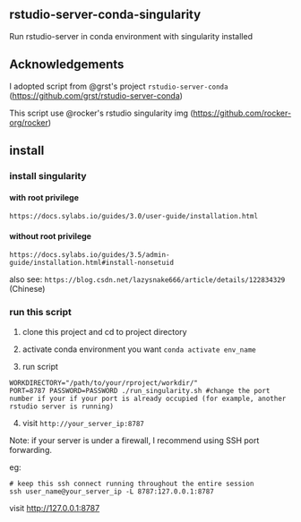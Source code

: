 ## rstudio-server-conda-singularity
Run rstudio-server in conda environment with singularity installed

## Acknowledgements
I adopted script from @grst's project `rstudio-server-conda` (https://github.com/grst/rstudio-server-conda)

This script use @rocker's rstudio  singularity img (https://github.com/rocker-org/rocker)

## install
### install singularity
#### with root privilege
`https://docs.sylabs.io/guides/3.0/user-guide/installation.html`
#### without root privilege
`https://docs.sylabs.io/guides/3.5/admin-guide/installation.html#install-nonsetuid`

also see: `https://blog.csdn.net/lazysnake666/article/details/122834329` (Chinese)

### run this script

1) clone this project and cd to project directory

2) activate conda environment you want
`conda activate env_name`

3) run script
```
WORKDIRECTORY="/path/to/your/rproject/workdir/"
PORT=8787 PASSWORD=PASSWORD ./run_singularity.sh #change the port number if your if your port is already occupied (for example, another rstudio server is running)
```

4) visit `http://your_server_ip:8787`

Note: if your server is under a firewall, I recommend using SSH port forwarding.

eg: 

```
# keep this ssh connect running throughout the entire session
ssh user_name@your_server_ip -L 8787:127.0.0.1:8787
```

visit http://127.0.0.1:8787

